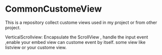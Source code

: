 CommonCustomeView
=================

This is a repository collect custome views used in my project or  from other project.

VerticalScrollview: 
Encapsulate the ScrollView , handle the input event ,enable your embed view can custome event by itself.
some view like listview or your custome view.